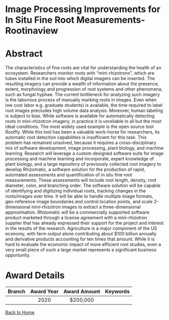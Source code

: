 
Image Processing Improvements for In Situ Fine Root Measurements- Rootinaview
=============================================================================

# Abstract


The characteristics of fine roots are vital for understanding the health of an ecosystem. Researchers monitor roots with “mini-rhizotrons”, which are tubes installed in the soil into which digital imagers can be inserted. The resulting imagery can provide a wealth of information about the presence, extent, morphology and progression of root systems and other phenomena, such as fungal hyphae. The current bottleneck for analyzing such imagery is the laborious process of manually marking roots in images. Even when low cost labor e.g. graduate students) is available, the time required to label root images precludes high volume data analysis. Moreover, human labeling is subject to bias. While software is available for automatically detecting roots in mini-rhizotron imagery, in practice it is unreliable in all but the most ideal conditions. The most widely used example is the open source tool Rootfly. While this tool has been a valuable work-horse for researchers, its automatic root detection capabilities is insufficient for this task. This problem has remained unsolved, because it requires a cross-disciplinary mix of software development, image processing, plant biology, and machine learning. Research will leverage a custom designed software suite for image processing and machine learning and incorporate, expert knowledge of plant biology, and a large repository of previously collected root imagery to develop Rhizomatic, a software solution for the production of rapid, automated assessments and quantification of in situ fine root measurements. These assessments will include root length, density, root diameter, color, and branching order. The software solution will be capable of identifying and digitizing individual roots, tracking changes in the roots/images over time. It will be able to handle multiple image formats, geo-reference image boundaries and control location points, and scale 2-dimensional mini-rhizotron images to extract a three-dimensional approximation. Rhizomatic will be a commercially supported software product marketed through a license agreement with a mini-rhizotron supplier that has already expressed their support for the project and interest in the results of the research. Agriculture is a major component of the US economy, with farm output alone contributing about $100 billion annually and derivative products accounting for ten times that amount. While it is hard to evaluate the economic impact of more efficient root studies, even a very small piece of such a large market represents a significant business opportunity.  

# Award Details

|Branch|Award Year|Award Amount|Keywords|
| :---: | :---: | :---: | :---: |
||2020|$200,000||
  
  


[Back to Home](https://github.com/chrischow/dod_sbir_awards#808)